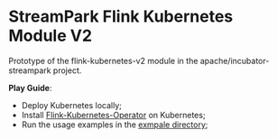 # StreamPark Flink Kubernetes Module V2

Prototype of the flink-kubernetes-v2 module in the apache/incubator-streampark project.
<br/>

**Play Guide**:

- Deploy Kubernetes locally;
- Install [Flink-Kubernetes-Operator](https://nightlies.apache.org/flink/flink-kubernetes-operator-docs-main/docs/operations/helm/) on Kubernetes;
- Run the usage examples in
  the [exmpale directory](./src/main/scala/org/apache/streampark/flink/kubernetes/example);
